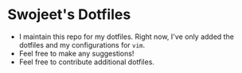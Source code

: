 # Swojeet's Dotfiles

* I maintain this repo for my dotfiles. Right now, I've only added the dotfiles and my configurations for `vim`.
* Feel free to make any suggestions!
* Feel free to contribute additional dotfiles. 
